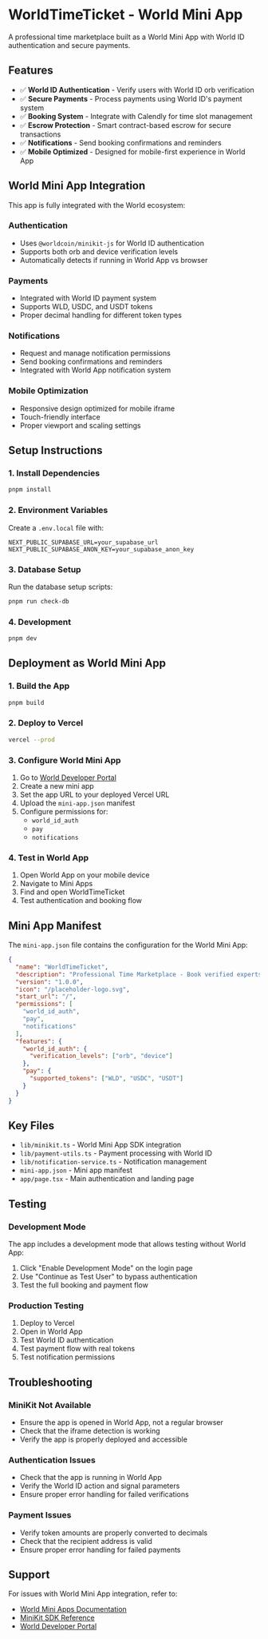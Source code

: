 # WorldTimeTicket - World Mini App

A professional time marketplace built as a World Mini App with World ID authentication and secure payments.

## Features

- ✅ **World ID Authentication** - Verify users with World ID orb verification
- ✅ **Secure Payments** - Process payments using World ID's payment system
- ✅ **Booking System** - Integrate with Calendly for time slot management
- ✅ **Escrow Protection** - Smart contract-based escrow for secure transactions
- ✅ **Notifications** - Send booking confirmations and reminders
- ✅ **Mobile Optimized** - Designed for mobile-first experience in World App

## World Mini App Integration

This app is fully integrated with the World ecosystem:

### Authentication
- Uses `@worldcoin/minikit-js` for World ID authentication
- Supports both orb and device verification levels
- Automatically detects if running in World App vs browser

### Payments
- Integrated with World ID payment system
- Supports WLD, USDC, and USDT tokens
- Proper decimal handling for different token types

### Notifications
- Request and manage notification permissions
- Send booking confirmations and reminders
- Integrated with World App notification system

### Mobile Optimization
- Responsive design optimized for mobile iframe
- Touch-friendly interface
- Proper viewport and scaling settings

## Setup Instructions

### 1. Install Dependencies
```bash
pnpm install
```

### 2. Environment Variables
Create a `.env.local` file with:
```env
NEXT_PUBLIC_SUPABASE_URL=your_supabase_url
NEXT_PUBLIC_SUPABASE_ANON_KEY=your_supabase_anon_key
```

### 3. Database Setup
Run the database setup scripts:
```bash
pnpm run check-db
```

### 4. Development
```bash
pnpm dev
```

## Deployment as World Mini App

### 1. Build the App
```bash
pnpm build
```

### 2. Deploy to Vercel
```bash
vercel --prod
```

### 3. Configure World Mini App
1. Go to [World Developer Portal](https://developer.world.org)
2. Create a new mini app
3. Set the app URL to your deployed Vercel URL
4. Upload the `mini-app.json` manifest
5. Configure permissions for:
   - `world_id_auth`
   - `pay`
   - `notifications`

### 4. Test in World App
1. Open World App on your mobile device
2. Navigate to Mini Apps
3. Find and open WorldTimeTicket
4. Test authentication and booking flow

## Mini App Manifest

The `mini-app.json` file contains the configuration for the World Mini App:

```json
{
  "name": "WorldTimeTicket",
  "description": "Professional Time Marketplace - Book verified experts and sell your time",
  "version": "1.0.0",
  "icon": "/placeholder-logo.svg",
  "start_url": "/",
  "permissions": [
    "world_id_auth",
    "pay", 
    "notifications"
  ],
  "features": {
    "world_id_auth": {
      "verification_levels": ["orb", "device"]
    },
    "pay": {
      "supported_tokens": ["WLD", "USDC", "USDT"]
    }
  }
}
```

## Key Files

- `lib/minikit.ts` - World Mini App SDK integration
- `lib/payment-utils.ts` - Payment processing with World ID
- `lib/notification-service.ts` - Notification management
- `mini-app.json` - Mini app manifest
- `app/page.tsx` - Main authentication and landing page

## Testing

### Development Mode
The app includes a development mode that allows testing without World App:
1. Click "Enable Development Mode" on the login page
2. Use "Continue as Test User" to bypass authentication
3. Test the full booking and payment flow

### Production Testing
1. Deploy to Vercel
2. Open in World App
3. Test World ID authentication
4. Test payment flow with real tokens
5. Test notification permissions

## Troubleshooting

### MiniKit Not Available
- Ensure the app is opened in World App, not a regular browser
- Check that the iframe detection is working
- Verify the app is properly deployed and accessible

### Authentication Issues
- Check that the app is running in World App
- Verify the World ID action and signal parameters
- Ensure proper error handling for failed verifications

### Payment Issues
- Verify token amounts are properly converted to decimals
- Check that the recipient address is valid
- Ensure proper error handling for failed payments

## Support

For issues with World Mini App integration, refer to:
- [World Mini Apps Documentation](https://docs.world.org/mini-apps)
- [MiniKit SDK Reference](https://docs.world.org/mini-apps/reference/sdk)
- [World Developer Portal](https://developer.world.org)
